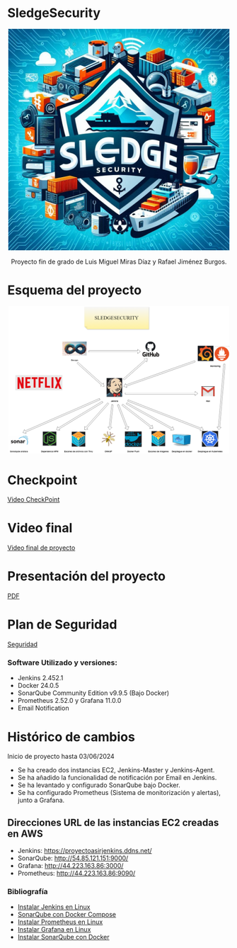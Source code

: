 # SledgeSecurity


<p align="center"><img src="logosledgesecurity.jpg" alt="drawing" style="width:500px;"/></p>

<p align="center">Proyecto fin de grado de Luis Miguel Miras Díaz y Rafael Jiménez Burgos.</p>

# Esquema del proyecto


<p align="center"><img src="proyecto.ligth.drawio.png" alt="drawing" style="width:500px;"/></p>

# Checkpoint
[Video CheckPoint](https://youtu.be/CTjzCZpz3cc)

# Video final
[Video final de proyecto](https://youtu.be/rcl0OyXX8Us)

# Presentación del proyecto
[PDF](https://drive.google.com/file/d/19DlPgO09PR1xiacRM9loUG8luHRh3PAU/view?usp=sharing)

# Plan de Seguridad
[Seguridad](https://drive.google.com/file/d/1mKfZqmBkIZlaDVKTDHgvJsAPtrNdZXIF/view?usp=sharing)

### Software Utilizado y versiones:
- Jenkins 2.452.1
- Docker 24.0.5
- SonarQube Community Edition v9.9.5 (Bajo Docker)
- Prometheus 2.52.0 y Grafana 11.0.0
- Email Notification

# Histórico de cambios
Inicio de proyecto hasta 03/06/2024
- Se ha creado dos instancias EC2, Jenkins-Master y Jenkins-Agent.
- Se ha añadido la funcionalidad de notificación por Email en Jenkins.
- Se ha levantado y configurado SonarQube bajo Docker.
- Se ha configurado Prometheus (Sistema de monitorización y alertas), junto a Grafana.

## Direcciones URL de las instancias EC2 creadas en AWS
* Jenkins: https://proyectoasirjenkins.ddns.net/
* SonarQube: http://54.85.121.151:9000/
* Grafana: http://44.223.163.86:3000/
* Prometheus: http://44.223.163.86:9090/

### Bibliografía
- [Instalar Jenkins en Linux](https://www.jenkins.io/doc/book/installing/linux/)
- [SonarQube con Docker Compose](https://medium.com/@denis.verkhovsky/sonarqube-with-docker-compose-complete-tutorial-2aaa8d0771d4)
- [Instalar Prometheus en Linux](https://prometheus.io/docs/prometheus/latest/getting_started/)
- [Instalar Grafana en Linux](https://grafana.com/docs/grafana/latest/setup-grafana/installation/debian/)
- [Instalar SonarQube con Docker](https://docs.sonarsource.com/sonarqube/latest/setup-and-upgrade/install-the-server/installing-sonarqube-from-docker/)
